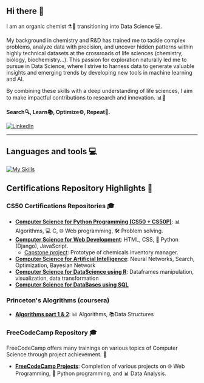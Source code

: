 ## Hi there 👋
I am an organic chemist ⚗️🧪 transitioning into Data Science 💻.

My background in chemistry and R&D has trained me to tackle complex problems, analyze data with precision, and uncover hidden patterns within highly technical datasets at the crossroads of life sciences (chemistry, biology, biochemistry…). This passion for exploration naturally led me to pursue in Data Science, where I strive to harness data to generate valuable insights and emerging trends by developing new tools in machine learning and AI.

By combining these skills with a deep understanding of life sciences, I aim to make impactful contributions to research and innovation. 📊🚀

**Search🔍, Learn📚, Optimize⚙️, Repeat🔄.**

[![LinkedIn](https://img.shields.io/badge/LinkedIn-0077B5?style=for-the-badge&logo=linkedin&logoColor=white)](https://www.linkedin.com/in/axel-cano-007863318/) 

<hr>

## Languages and tools 💻
[![My Skills](https://skillicons.dev/icons?i=python,r,flask,django,anaconda,mysql,java,html,css,js,git,c,vscode&theme=light)](https://skillicons.dev)

## Certifications Repository Highlights 🌟

### CS50 Certifications Repositories 🎓
- [**Computer Science for Python Programming (CS50 + CS50P)**](https://github.com/4xel-C/CS50): 📊 Algorithms, 💻 C, 🌐 Web programming, 🛠️ Problem solving.
- [**Computer Science for Web Development**](https://github.com/4xel-C/CS50W_web_development): HTML, CSS, 🐍 Python (Django), JavaScript.
  - [Capstone project](https://github.com/4xel-C/CS50W_Final-project): Prototype of chemicals inventory manager.
- [**Computer Science for Artificial Intelligence**](https://github.com/4xel-C/CS50AI_Artificial_Intelligence): Neural Networks, Search, Optimization, Bayesian Network
- [**Computer Science for DataScience using R**](https://github.com/4xel-C/CS50R): Dataframes manipulation, visualization, data transformation
- [**Computer Science for DataBases using SQL**](https://github.com/4xel-C/CS50_SQL)

### Princeton's Alogrithms (coursera)
- [**Algorithms part 1 & 2**](https://github.com/4xel-C/coursera_algorithms_1): 📊 Algorithms, 📚Data Structures

### FreeCodeCamp Repository 🎓
FreeCodeCamp offers many trainings on various topics of Computer Science through project achievement. 🚀
- **[FreeCodeCamp Projects](https://github.com/4xel-C/FreeCodeCamp)**: Completion of various projects on 🌐 Web Programming, 🐍 Python programming, and 📊 Data Analysis.

